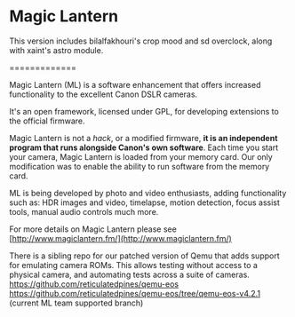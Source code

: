 Magic Lantern
=============

This version includes bilalfakhouri's crop mood and sd overclock, along with xaint's astro module.

=============

Magic Lantern (ML) is a software enhancement that offers increased
functionality to the excellent Canon DSLR cameras.
  
It's an open framework, licensed under GPL, for developing extensions to the
official firmware.

Magic Lantern is not a *hack*, or a modified firmware, **it is an
independent program that runs alongside Canon's own software**. 
Each time you start your camera, Magic Lantern is loaded from your memory
card. Our only modification was to enable the ability to run software
from the memory card.

ML is being developed by photo and video enthusiasts, adding
functionality such as: HDR images and video, timelapse, motion
detection, focus assist tools, manual audio controls much more.

For more details on Magic Lantern please see [http://www.magiclantern.fm/](http://www.magiclantern.fm/)

There is a sibling repo for our patched version of Qemu that adds support
for emulating camera ROMs. This allows testing without access to a physical
camera, and automating tests across a suite of cameras.  
https://github.com/reticulatedpines/qemu-eos  
https://github.com/reticulatedpines/qemu-eos/tree/qemu-eos-v4.2.1 (current ML team supported branch)
